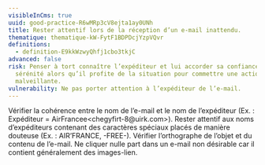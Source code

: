 ```yaml
---
visibleInCms: true
uuid: good-practice-R6wMRp3cV8ejta1ay0UNh
title: Rester attentif lors de la réception d’un e-mail inattendu.
thematique: thematique-kW-FytF1BDPDcjYzpVQvr
definitions:
  - definition-E9kkWzwyQhfj1cbo3tkjC
advanced: false
risk: Penser à tort connaître l’expéditeur et lui accorder sa confiance en toute
  sérénité alors qu’il profite de la situation pour commettre une action
  malveillante.
vulnerability: Ne pas porter attention à l’expéditeur de l’e-mail.
---
```


Vérifier la cohérence entre le nom de l’e-mail et le nom de l’expéditeur (Ex. : Expéditeur = AirFrancee<chegyfirt-8@uirk\.com>). Rester attentif aux noms d’expéditeurs contenant des caractères spéciaux placés de manière douteuse (Ex. : AIR’FRANCE, -FREE-). Vérifier l’orthographe de l’objet et du contenu de l’e-mail. Ne cliquer nulle part dans un e-mail non désirable car il contient généralement des images-lien.